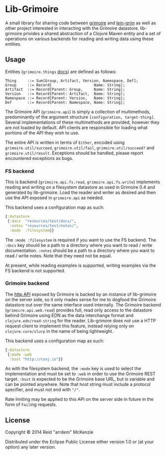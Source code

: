 # Lib-Grimoire

A small library for sharing code between
[grimoire](https://github.com/clojure-grimoire/grimoire) and
[lein-grim](https://github.com/clojure-grimoire/lein-grim) as well as
other project interested in interacting with the Grimoire
datastore. lib-grimoire privides a shared abstraction of a Clojure
Maven entity and a set of operations on various backends for reading
and writing data using these entities.

## Usage

Entities (`grimoire.things`
[docs](http://conj.io/store/clojure-grimoire/lib-grimoire/latest/grimoire.things))
are defined as follows:

```
Thing     ::= Sum[Group, Artifact, Version, Namespace, Def];
Group     ::= Record[                   Name: String];
Artifact  ::= Record[Parent: Group,     Name: String];
Version   ::= Record[Parent: Artifact,  Name: String];
Namespace ::= Record[Parent: Version,   Name: String];
Def       ::= Record[Parent: Namespace, Name: String];
```

The Grimoire API (`grimoire.api`) is simply a collection of
multimethods, predominantly of the argument structure
`[configuration, target-thing]`. Several implementations of these
multimethods are provided, however they are not loaded by default. API
clients are responsible for loading what portions of the API they wish
to use.

The entire API is written in terms of `Either`, encoded using
`grimoire.util/succeed`, `grimoire.util/fail`,
`grimoire.util/succeed?` and `grimoire.util/result`. Exceptions should
be handled, please report encountered exceptions as bugs.

### FS backend

This is backend (`grimoire.api.fs.read`, `grimoire.api.fs.write`)
implements reading and writing on a filesystem datastore as used in
Grimoire 0.4 and generated by lib-grimoire. Load the reader and writer
as desired and then use the API exposed in `grimoire.api` as needed.

This backend uses a configuration map as such:

```Clojure
{:datastore
 {:docs  "resources/test/docs/",
  :notes "resources/test/notes/",
  :mode  :filesystem}}
```

The `:mode :filesystem` is required if you want to use the FS
backend. The `:docs` key should be a path to a directory where you
want to read / write documentation. `:notes` should be a path to a
directory where you want to read / write notes. Note that they need
not be equal.

At present, while reading examples is supported, writing examples via
the FS backend is not supported.

### Grimoire backend

The [http API](http://conj.io/api) exposed by Grimoire is backed by an
instance of lib-grimoire on the server side, so it only mades sense
for me to dogfood the Grimoire datastore out over the same interface
used internally. The Grimoire backend (`grimoire.api.web.read`)
provides full, read only access to the datastore behind Grimoire using
EDN as the data interchange format and `clojure.edn/read-string` for
the reader. Lib-grimore does _not_ use a HTTP request client to
implement this feature, instead relying only on `clojure.core/slurp`
in the name of being lightweight.

This backend uses a configuration map as such:

```Clojure
{:datastore
 {:mode :web
  :host "http://conj.io"}}
```

As with the filesystem backend, the `:mode` key is used to select the
implementation and must be set to `:web` in order to use the Grimoire
REST target. `:host` is expected to be the Grimoire base URL, but is
variable and can be pointed anywhere. Note that host string must
include a protocol specifier, and must not end with `"/"`.

Rate limiting may be applied to this API on the server side in future
in the form of `Fail`ing requests.

## License

Copyright © 2014 Reid "arrdem" McKenzie

Distributed under the Eclipse Public License either version 1.0 or (at
your option) any later version.
